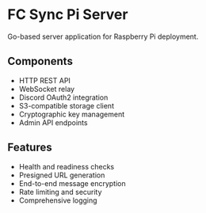 # FC Sync Pi Server

Go-based server application for Raspberry Pi deployment.

## Components
- HTTP REST API
- WebSocket relay
- Discord OAuth2 integration
- S3-compatible storage client
- Cryptographic key management
- Admin API endpoints

## Features
- Health and readiness checks
- Presigned URL generation
- End-to-end message encryption
- Rate limiting and security
- Comprehensive logging

